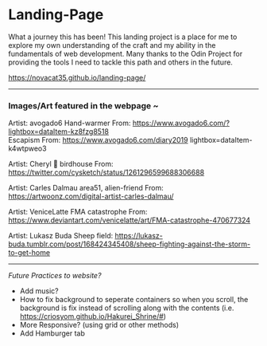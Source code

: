 # Landing-Page

What a journey this has been! This landing project is a place for me to explore my own understanding of the craft and my ability in the fundamentals of web development. Many thanks to the Odin Project for providing the tools I need to tackle this path and others in the future.


https://novacat35.github.io/landing-page/

____________________________________
### Images/Art featured in the webpage ~

Artist: avogado6
Hand-warmer From: https://www.avogado6.com/?lightbox=dataItem-kz8fzg8518 <br/>
Escapism From: https://www.avogado6.com/diary2019 lightbox=dataItem-k4wtpweo3

Artist: Cheryl 🍡
birdhouse From: https://twitter.com/cysketch/status/1261296599688306688

Artist: Carles Dalmau
area51, alien-friend From: https://artwoonz.com/digital-artist-carles-dalmau/

Artist: VeniceLatte
FMA catastrophe From: https://www.deviantart.com/venicelatte/art/FMA-catastrophe-470677324

Artist: Lukasz Buda
Sheep field: https://lukasz-buda.tumblr.com/post/168424345408/sheep-fighting-against-the-storm-to-get-home

____________________________________

<em>Future Practices to website?</em>
- Add music?
- How to fix background to seperate containers so when you scroll, the background is fix instead of scrolling along with the contents (i.e. https://criosyom.github.io/Hakurei_Shrine/#)
- More Responsive? (using grid or other methods)
- Add Hamburger tab

